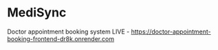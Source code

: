 # MediSync
Doctor appointment booking system
LIVE - https://doctor-appointment-booking-frontend-dr8k.onrender.com

